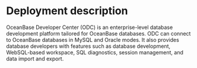 # Deployment description

OceanBase Developer Center (ODC) is an enterprise-level database development platform tailored for OceanBase databases. ODC can connect to OceanBase databases in MySQL and Oracle modes. It also provides database developers with features such as database development, WebSQL-based workspace, SQL diagnostics, session management, and data import and export.
